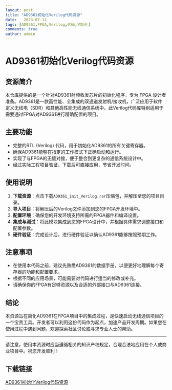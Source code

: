```yaml
---
layout: post
title: "AD9361初始化Verilog代码资源"
date:   2023-07-12
tags: [AD9361,FPGA,Verilog,代码,初始化]
comments: true
author: admin
---
```

# AD9361初始化Verilog代码资源

## 资源简介

本仓库提供的是一个针对AD9361射频收发芯片的初始化程序，专为 FPGA 设计者准备。AD9361是一款高性能、全集成的双通道发射机/接收机，广泛应用于软件定义无线电（SDR）和其他高性能无线通信系统中。此Verilog代码库特别适用于需要通过FPGA对AD9361进行精确配置的项目。

## 主要功能

- 完整的RTL (Verilog) 代码，用于初始化AD9361的所有关键寄存器。
- 确保AD9361能够在指定的工作模式下正确启动和运行。
- 实现了与FPGA的无缝对接，便于整合到更复杂的通信系统设计中。
- 经过实际工程项目验证，下载后可直接应用，节省开发时间。

## 使用说明

1. **下载资源**：点击下载`AD9361_init_Verilog.rar`压缩包，并解压至您的项目目录。
2. **导入项目**：将解压后的Verilog文件添加到您的FPGA开发环境中。
3. **配置环境**：确保您的开发环境支持所需的FPGA器件和编译设置。
4. **集成与测试**：将此模块集成到您的FPGA设计中，并根据具体需求调整接口和配置参数。
5. **硬件验证**：完成设计后，进行硬件验证以确认AD9361能够按照预期工作。

## 注意事项

- 在使用本代码之前，建议先熟悉AD9361的数据手册，以便更好地理解每个寄存器的功能和配置要求。
- 根据不同的应用场景，可能需要对代码进行适当的修改或补充。
- 请确保你的FPGA有足够资源以及合适的外部接口与AD9361连接。

## 结论

本资源旨在简化AD9361在FPGA项目中的集成过程，是快速启动无线通信项目的一个宝贵工具。开发者可以利用这份代码作为起点，加速产品开发周期。如果您在使用过程中遇到问题，欢迎探索社区讨论或寻求专业人士的帮助。

---

请注意，使用本资源时应当遵循相关的知识产权规定，合理合法地应用在个人或商业项目中。祝您开发顺利！

## 下载链接

[AD9361初始化Verilog代码资源](https://pan.quark.cn/s/d0bb3aca9d4c)